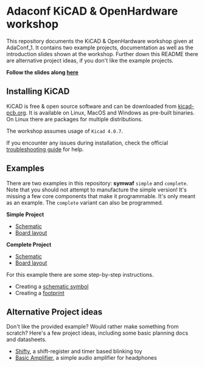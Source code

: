 # Adaconf KiCAD & OpenHardware workshop

This repository documents the KiCAD & OpenHardware workshop given at AdaConf_1. It contains two example projects, documentation as well as the introduction slides shown at the workshop. Further down this README there are alternative project ideas, if you don't like the example projects.

**Follow the slides along [here](slides/introduction/kicad_intro.pdf)**


## Installing KiCAD

KiCAD is free & open source software and can be downloaded from [kicad-pcb.org](http://kicad-pcb.org/download/). It is available on Linux, MacOS and Windows as pre-built binaries. On Linux there are packages for multiple distributions.

The workshop assumes usage of `Kicad 4.0.7`.

If you encounter any issues during installation, check the official [troubleshooting guide](http://kicad-pcb.org/help/known-system-related-issues/) for help.


## Examples

There are two examples in this repository: **symwaf** `simple` and `complete`. Note that you should not attempt to manufacture the simple version! It's missing a few core components that make it programmable. It's only meant as an example. The `complete` variant can also be programmed.

**Simple Project**

- [Schematic](examples/symwaf_simple/schematic.pdf)
- [Board layout](examples/symwaf_simple/circuitboard.pdf)

**Complete Project**

- [Schematic](examples/symwaf_complete/schematic.pdf)
- [Board layout](examples/symwaf_complete/circuitboard.pdf)


For this example there are some step-by-step instructions.

- Creating a [schematic symbol](slides/symbol/kicad_symbol.pdf)
- Creating a [footprint](slides/footprint/kicad_footprint.pdf)


## Alternative Project ideas

Don't like the provided example? Would rather make something from scratch? Here's a few project ideas, including some basic planning docs and datasheets.

- [Shifty](), a shift-register and timer based blinking toy
- [Basic Amplifier](), a simple audio amplifier for headphones